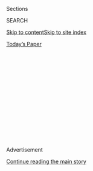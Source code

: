 <div id="app">

<div>

<div>

<div>

<div class="NYTAppHideMasthead css-1q2w90k e1suatyy0">

<div class="section css-ui9rw0 e1suatyy2">

<div class="css-eph4ug er09x8g0">

<div class="css-6n7j50">

</div>

<span class="css-1dv1kvn">Sections</span>

<div class="css-10488qs">

<span class="css-1dv1kvn">SEARCH</span>

</div>

[Skip to content](#site-content)[Skip to site index](#site-index)

</div>

<div class="css-10698na e1huz5gh0">

</div>

</div>

<div id="masthead-bar-one" class="section hasLinks css-15hmgas e1csuq9d3">

<div class="css-uqyvli e1csuq9d0">

</div>

<div class="css-1uqjmks e1csuq9d1">

</div>

<div class="css-9e9ivx">

[](https://myaccount.nytimes.com/auth/login?response_type=cookie&client_id=vi)

</div>

<div class="css-1bvtpon e1csuq9d2">

[Today’s Paper](https://www.nytimes.com/section/todayspaper)

</div>

</div>

</div>

</div>

<div data-aria-hidden="false">

<div id="site-content" role="main">

<div>

<div class="css-1aor85t" style="opacity:0.000000001;z-index:-1;visibility:hidden">

<div class="css-1hqnpie">

<div class="css-epjblv">

<span class="css-17xtcya">[Opinion](/section/opinion)</span><span class="css-x15j1o">|</span><span class="css-fwqvlz">The
Tenacity of the Franco-American Ideal</span>

</div>

<div class="css-k008qs">

<div class="css-1iwv8en">

<span class="css-18z7m18"></span>

<div>

</div>

</div>

<span class="css-1n6z4y">https://nyti.ms/2ZF1GFc</span>

<div class="css-1705lsu">

<div class="css-4xjgmj">

<div class="css-4skfbu" role="toolbar" data-aria-label="Social Media Share buttons, Save button, and Comments Panel with current comment count" data-testid="share-tools">

  - 
  - 
  - 
  - 
    
    <div class="css-6n7j50">
    
    </div>

  - 
  - 

</div>

</div>

</div>

</div>

</div>

</div>

<div id="NYT_TOP_BANNER_REGION" class="css-13pd83m">

</div>

<div id="top-wrapper" class="css-1sy8kpn">

<div id="top-slug" class="css-l9onyx">

Advertisement

</div>

[Continue reading the main story](#after-top)

<div class="ad top-wrapper" style="text-align:center;height:100%;display:block;min-height:250px">

<div id="top" class="place-ad" data-position="top" data-size-key="top">

</div>

</div>

<div id="after-top">

</div>

</div>

<div>

<div class="css-v5btjw etb61u70">

<div class="css-v05ibm etb61u71">

[Opinion](/section/opinion)

</div>

</div>

<div id="sponsor-wrapper" class="css-1hyfx7x">

<div id="sponsor-slug" class="css-19vbshk">

Supported by

</div>

[Continue reading the main story](#after-sponsor)

<div id="sponsor" class="ad sponsor-wrapper" style="text-align:center;height:100%;display:block">

</div>

<div id="after-sponsor">

</div>

</div>

<div class="css-186x18t">

</div>

<div class="css-1vkm6nb ehdk2mb0">

# The Tenacity of the Franco-American Ideal

</div>

Can a slave owner be celebrated for writing a liberating sentence?

<div class="css-18e8msd">

<div class="css-vp77d3 epjyd6m0">

<div class="css-1p10dcb ey68jwv0" data-aria-hidden="true">

[![Roger
Cohen](https://static01.nyt.com/images/2014/11/01/opinion/cohen-circular/cohen-circular-thumbLarge-v6.png
"Roger Cohen")](https://www.nytimes.com/by/roger-cohen)

</div>

<div class="css-1baulvz">

By [<span class="css-1baulvz last-byline" itemprop="name">Roger
Cohen</span>](https://www.nytimes.com/by/roger-cohen)

<div class="css-8atqhb">

Opinion Columnist

</div>

</div>

</div>

  - July 17, 2020

  - 
    
    <div class="css-4xjgmj">
    
    <div class="css-pvvomx" role="toolbar" data-aria-label="Social Media Share buttons, Save button, and Comments Panel with current comment count" data-testid="share-tools">
    
      - 
      - 
      - 
      - 
        
        <div class="css-6n7j50">
        
        </div>
    
      - 
      - 
    
    </div>
    
    </div>

</div>

<div class="css-79elbk" data-testid="photoviewer-wrapper">

<div class="css-z3e15g" data-testid="photoviewer-wrapper-hidden">

</div>

<div class="css-1a48zt4 ehw59r15" data-testid="photoviewer-children">

![<span class="css-16f3y1r e13ogyst0" data-aria-hidden="true">The
Jefferson Memorial in Washington,
D.C.</span><span class="css-cnj6d5 e1z0qqy90" itemprop="copyrightHolder"><span class="css-1ly73wi e1tej78p0">Credit...</span><span><span>Damon
Winter/The New York
Times</span></span></span>](https://static01.nyt.com/images/2020/07/20/opinion/20cohen_print/17cohenWeb-articleLarge.jpg?quality=75&auto=webp&disable=upscale)

</div>

</div>

</div>

<div class="section meteredContent css-1r7ky0e" name="articleBody" itemprop="articleBody">

<div class="css-1fanzo5 StoryBodyCompanionColumn">

<div class="css-53u6y8">

PARIS — Perhaps the root of the mutual fascination that binds France and
the United States is that each sees itself as an idea, a model of some
kind for the rest of the world. This is an immodest but tenacious
notion, bound up with the founding articles and myths of both republics.
No other countries make such claims for the universality of their
virtue.

These are now unfashionable ideas, having their roots in the white
patriarchal societies of the late 18th century.

Beware of fashion. It may overcorrect. I will try to explain.

In France, [the Declaration of the Rights of Man and of the
Citizen](https://avalon.law.yale.edu/18th_century/rightsof.asp), adopted
in 1789 as the expression of the ideals of the French Revolution, states
in its first article: “Men are born and remain free and equal in
rights.” The declaration defines these natural rights as “liberty,
property, security, and resistance against oppression,” and says that
liberty “consists of doing anything which does not harm others.”

Thirteen years earlier, in its Declaration of Independence, the United
States set out certain “self-evident” truths: “that all men are created
equal, that they are endowed by their Creator with certain unalienable
Rights, that among these are Life, Liberty and the pursuit of
Happiness.” The right to govern stemmed “from the consent of the
governed.” Over the ensuing 15 years, these ideas were enshrined in the
United States Constitution and Bill of Rights.

</div>

</div>

<div class="css-1fanzo5 StoryBodyCompanionColumn">

<div class="css-53u6y8">

France and the United States were intertwined as political allies, but
also as twinned sources of Enlightenment principles. Thomas Jefferson, a
slave owner, influenced the formulation of the French Declaration and
was an author of America’s founding laws.

The revolutions were sweeping. There was nothing “self-evident” about
them. Out with monarchy, in with “We the people.” Out with divine right,
in with human rights. Out with rule by edict, in with the separation of
powers and the rule of law. So, falteringly, began the liberal
democratic experiment, now under attack.

The experiment was as flawed as Jefferson himself. All men are created
equal. Sounds good, but what about women? ([A Declaration of the Rights
of Woman and the Female
Citizen](https://www.bl.uk/collection-items/the-declaration-of-the-rights-of-woman-and-the-citizen)
was written in France in 1791 by the French feminist Olympe de Gouges.)
And what of Black slaves, their value set in the Constitution at 60
percent of a free human being? Let’s rephrase the sentence: *All white
male property owners are created equal*. Not much of a ring to it, but
has the merit of accuracy.

</div>

</div>

<div>

</div>

<div class="css-1fanzo5 StoryBodyCompanionColumn">

<div class="css-53u6y8">

And what of France, [trading in slaves well into the 19th
century](https://www.google.com/url?q=https://www.nytimes.com/2020/06/24/world/europe/france-george-floyd-racism-slave-trade.html&sa=D&ust=1595005716313000&usg=AFQjCNGxqT9Pi2mklxELxZ0kkuOVj1qY0g),
ushering Jews to emancipation through the principles of the revolution
only to contribute to their mass murder during World War II, fighting a
savage colonial war in Algeria between 1954 and 1962?

</div>

</div>

<div class="css-1fanzo5 StoryBodyCompanionColumn">

<div class="css-53u6y8">

So, a cry goes up. These pretensions of embodying ennobling ideals for
humankind were false, reflecting no more than the narrow worldview of
18th-century white males whose talk of equal rights was shot through
with exploitative hypocrisy.

The perfect becomes the enemy of the good. In an age of absolutist moral
certainty, the most conspicuous feature of humankind — its fallibility —
becomes unpardonable. Can a slave owner be celebrated for penning a
liberating sentence? How can a progressive socialist French president,
François Mitterrand, have been an official of the Vichy regime? Because
the second-most conspicuous feature of human beings is their
contradictory natures.

“I don’t think any people enjoys rooting around in the unpleasant parts
of their past,” Robert Paxton, a prominent American historian whose
groundbreaking work helped bring France to a full [understanding of the
crimes of the Vichy
regime](https://www.nytimes.com/1997/11/01/world/us-historian-relates-how-vichy-france-served-nazis.html),
told me. “Denial is often ineradicable. I think on the whole the French
came out of it quicker than we did.”

It took more than a half-century, until 1995, for France, in the person
of President Jacques Chirac, to acknowledge that the French state, and
not some handful of misguided Vichy operatives, [had “committed the
irreparable”](https://www.nytimes.com/1995/07/17/world/chirac-affirms-france-s-guilt-in-fate-of-jews.html)
in sending some 76,000 French and foreign Jews to their deaths. It was
more than a half-century after France left Algeria that Emmanuel Macron,
while a candidate for the French presidency in 2017, called the French
colonization of Algeria “a crime against humanity” and later, as
president, acknowledged French “atrocities.”

The United States has never formally apologized for slavery. President
Clinton, in Africa more than two decades ago, [managed to say that “we
were
wrong”](https://www.google.com/url?q=https://www.nytimes.com/1998/03/25/world/clinton-africa-overview-uganda-clinton-expresses-regret-slavery-us.html&sa=D&ust=1595008239423000&usg=AFQjCNGGXNqmVDJsq_LlHavJsYM61duUkQ)
to have “received the fruits of the slave trade.” That was all he could
muster.

Now, in the midst of another push to overcome America’s original sin,
would be a good moment for such an apology.

That, after all, is what democracies like France and the United States
are capable of: continuous adjustment, improvement, recognition of past
mistakes, atonement, progress toward their ideals. If they are, it is
thanks in large part to the flawed brilliance of the architects, direct
or indirect, of the two republics.

We can and should acknowledge their flaws without denigrating their
achievement in spreading the ideas of liberty, free expression and the
rule of law across the face of the earth. The words that issued from
Paris and Philadelphia between 1776 and 1791 have served the cause of
freedom, even if they were the product of minds and cultures foreign to
the Great Awokening of recent years, whose own chief flaw may prove to
be self-righteous intolerance.

*The Times is committed to publishing* [*a diversity of
letters*](https://www.nytimes.com/2019/01/31/opinion/letters/letters-to-editor-new-york-times-women.html)
*to the editor. We’d like to hear what you think about this or any of
our articles. Here are some*
[*tips*](https://help.nytimes.com/hc/en-us/articles/115014925288-How-to-submit-a-letter-to-the-editor)*.
And here’s our email:*
[*letters@nytimes.com*](mailto:letters@nytimes.com)*.*

*Follow The New York Times Opinion section on*
[*Facebook*](https://www.facebook.com/nytopinion)*,* [*Twitter
(@NYTopinion)*](http://twitter.com/NYTOpinion) *and*
[*Instagram*](https://www.instagram.com/nytopinion/)*.*

</div>

</div>

</div>

<div>

</div>

<div>

</div>

<div>

</div>

<div>

<div id="bottom-wrapper" class="css-1ede5it">

<div id="bottom-slug" class="css-l9onyx">

Advertisement

</div>

[Continue reading the main story](#after-bottom)

<div id="bottom" class="ad bottom-wrapper" style="text-align:center;height:100%;display:block;min-height:90px">

</div>

<div id="after-bottom">

</div>

</div>

</div>

</div>

</div>

## Site Index

<div>

</div>

## Site Information Navigation

  - [© <span>2020</span> <span>The New York Times
    Company</span>](https://help.nytimes.com/hc/en-us/articles/115014792127-Copyright-notice)

<!-- end list -->

  - [NYTCo](https://www.nytco.com/)
  - [Contact
    Us](https://help.nytimes.com/hc/en-us/articles/115015385887-Contact-Us)
  - [Work with us](https://www.nytco.com/careers/)
  - [Advertise](https://nytmediakit.com/)
  - [T Brand Studio](http://www.tbrandstudio.com/)
  - [Your Ad
    Choices](https://www.nytimes.com/privacy/cookie-policy#how-do-i-manage-trackers)
  - [Privacy](https://www.nytimes.com/privacy)
  - [Terms of
    Service](https://help.nytimes.com/hc/en-us/articles/115014893428-Terms-of-service)
  - [Terms of
    Sale](https://help.nytimes.com/hc/en-us/articles/115014893968-Terms-of-sale)
  - [Site Map](https://spiderbites.nytimes.com)
  - [Help](https://help.nytimes.com/hc/en-us)
  - [Subscriptions](https://www.nytimes.com/subscription?campaignId=37WXW)

</div>

</div>

</div>

</div>
